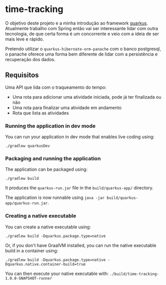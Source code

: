 # time-tracking

O objetivo deste projeto e a minha introdução ao framework [quarkus](https://quarkus.io/).
Atualmente trabalho com Spring então vai ser interessante lidar com outra tecnologia,
de que certa forma é um concorrente e veio com a ideia de ser mais leve e rápido. 

Pretendo utilizar o `quarkus-hibernate-orm-panache` com o banco postgresql, 
o panache oferece uma forma bem diferente de lidar com a persistência e recuperação dos dados.

## Requisitos

Uma API que lida com o traqueamento do tempo:
 - Uma rota para adicionar uma atividade iniciada, pode já ter finalizada ou não
 - Uma rota para finalizar uma atividade em andamento
 - Rota que lista as atividades


### Running the application in dev mode

You can run your application in dev mode that enables live coding using:
```shell script
./gradlew quarkusDev
```


### Packaging and running the application

The application can be packaged using:
```shell script
./gradlew build
```
It produces the `quarkus-run.jar` file in the `build/quarkus-app/` directory.

The application is now runnable using `java -jar build/quarkus-app/quarkus-run.jar`.


### Creating a native executable

You can create a native executable using: 
```shell script
./gradlew build -Dquarkus.package.type=native
```

Or, if you don't have GraalVM installed, you can run the native executable build in a container using: 
```shell script
./gradlew build -Dquarkus.package.type=native -Dquarkus.native.container-build=true
```

You can then execute your native executable with: `./build/time-tracking-1.0.0-SNAPSHOT-runner`